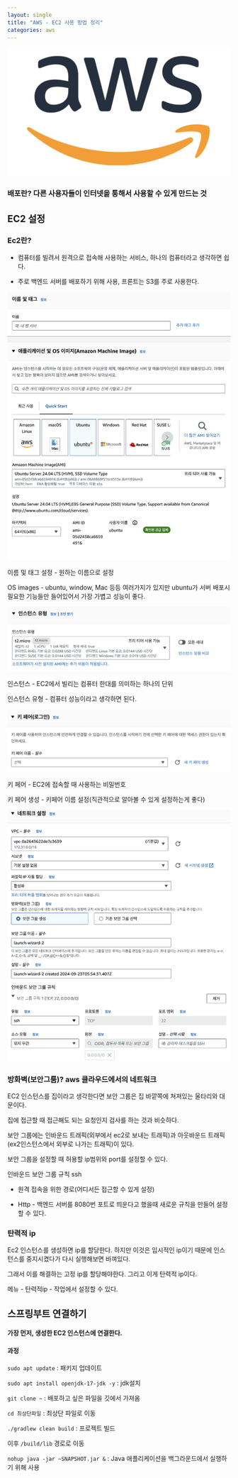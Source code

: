 ```yaml
---
layout: single
title: "AWS - EC2 사용 방법 정리"
categories: aws
---
```


![aws](/images/aws.png)

### 배포란? 다른 사용자들이 인터넷을 통해서 사용할 수 있게 만드는 것

## EC2 설정

### Ec2란? 

- 컴퓨터를 빌려서 원격으로 접속해 사용하는 서비스, 하나의 컴퓨터라고 생각하면 쉽다.

- 주로 백엔드 서버를 배포하기 위해 사용, 프론트는 S3를 주로 사용한다.

![aws1](/images/aws1.png)

이름 및 태그 설정 - 원하는 이름으로 설정

OS images - ubuntu, window, Mac 등등 여러가지가 있지만 ubuntu가 서버 배포시 필요한 기능들만 들어있어서 가장 가볍고 성능이 좋다.

![aws2](/images/aws2.png)

인스턴스 - EC2에서 빌리는 컴퓨터 한대를 의미하는 하나의 단위

인스턴스 유형 - 컴퓨터 성능이라고 생각하면 된다.

![aws3](/images/aws3.png)

키 페어 - EC2에 접속할 때 사용하는 비밀번호

키 페어 생성 - 키페어 이름 설정(직관적으로 알아볼 수 있게 설정하는게 좋다)

![aws4](/images/aws4.png)

### 방화벽(보안그룸)? aws 클라우드에서의 네트워크

EC2 인스턴스를 집이라고 생각한다면 보안 그룹은 집 바깥쪽에 쳐져있는 울타리와 대문이다.

집에 접근할 때 접근해도 되는 요청인지 검사를 하는 것과 비슷하다.

보안 그룹에는 인바운드 트래픽(외부에서 ec2로 보내는 트래픽)과 아웃바운드 트래픽(ex2인스턴스에서 외부로 나가는 트래픽)이 있다.

보안 그룹을 설정할 때 허용할 ip범위와 port를 설정할 수 있다.

인바운드 보안 그룹 규칙 ssh

- 원격 접속을 위한 경로(어디서든 접근할 수 있게 설정)

- Http - 백엔드 서버를 8080번 포트로 띄운다고 했을때 새로운 규칙을 만들어 설정할 수 있다.

### 탄력적 ip

Ec2 인스턴스를 생성하면 ip를 할당한다. 하지만 이것은 임시적인 ip이기 때문에 인스턴스를 중지시켰다가 다시 실행해보면 바껴있다.

그래서 이를 해결하는 고정 ip를 할당해야한다. 그리고 이게 탄력적 ip이다.

메뉴 - 탄력적ip - 작업에서 설정할 수 있다.

## 스프링부트 연결하기

#### 가장 먼저, 생성한 EC2 인스턴스에 연결한다. 

#### 과정

`sudo apt update` : 패키지 업데이트

`sudo apt install openjdk-17-jdk -y` : jdk설치

`git clone ~` : 배포하고 싶은 파일을 깃에서 가져옴

`cd 최상단파일` : 최상단 파일로 이동

`./gradlew clean build` : 프로젝트 빌드

이후 `/build/lib` 경로로 이동

`nohup java -jar ~SNAPSHOT.jar &` : Java 애플리케이션을 백그라운드에서 실행하기 위해 사용

